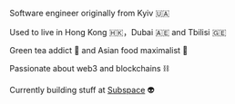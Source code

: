 Software engineer originally from Kyiv 🇺🇦 

Used to live in Hong Kong 🇭🇰，Dubai 🇦🇪 and Tbilisi 🇬🇪

Green tea addict 🍵 and Asian food maximalist 🥢

Passionate about web3 and blockchains ⛓️

Currently building stuff at [Subspace](https://github.com/subspace) 👽
